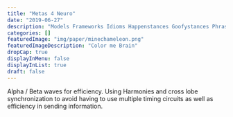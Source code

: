 ```yaml
---
title: "Metas 4 Neuro"
date: "2019-06-27"
description: "Models Frameworks Idioms Happenstances Goofystances Phrases and all sorts of Way is gunna make seeing mine brain insane - to remember"
categories: []
featuredImage: "img/paper/minechameleon.png"
featuredImageDescription: "Color me Brain"
dropCap: true
displayInMenu: false
displayInList: true
draft: false
---
```


Alpha / Beta waves for efficiency. Using Harmonies and cross lobe synchronization to avoid having to use multiple timing circuits as well as efficiency in sending information.
